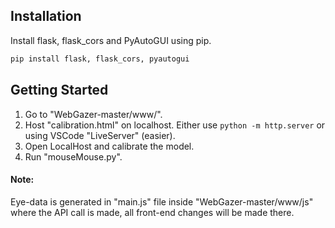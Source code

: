 
## Installation

Install flask, flask_cors and PyAutoGUI using pip.
   ```sh
   pip install flask, flask_cors, pyautogui
   ``` 

## Getting Started

1. Go to "WebGazer-master/www/". 
2. Host "calibration.html" on localhost. Either use `python -m http.server` or using VSCode "LiveServer" (easier).
3. Open LocalHost and calibrate the model.
4. Run "mouseMouse.py".  

#### Note: 
Eye-data is generated in "main.js" file inside "WebGazer-master/www/js" where the API call is made, all front-end changes will be made there.